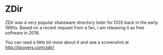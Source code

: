 # ZDir

ZDir was a very popular shareware directory lister for DOS
back in the early 1990s. Based on a recent request from a fan,
I am releasing it as free software in 2018.

You can read a little bit more about it and see a screenshot at
http://tipovers.com/zdir/
